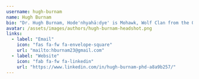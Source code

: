 ```yaml
---
username: hugh-burnam
name: Hugh Burnam
bio: "Dr. Hugh Burnam, Hode'nhyahä:dye' is Mohawk, Wolf Clan from the Onondaga Nation. Hugh's research focuses broadly on social justice issues pertaining to Native students in the education system, including K-12 and higher education."
avatar: /assets/images/authors/hugh-burnam-headshot.png
links:
  - label: "Email"
    icon: "fas fa-fw fa-envelope-square"
    url: "mailto:hburnam23@gmail.com"
  - label: "Website"
    icon: "fab fa-fw fa-linkedin"
    url: "https://www.linkedin.com/in/hugh-burnam-phd-a8a9b257/"
---
```

